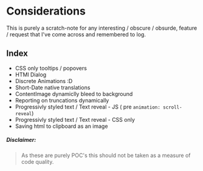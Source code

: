 # Considerations

This is purely a scratch-note for any interesting / obscure / obsurde, feature / request that I've come across and remembered to log.

## Index

- CSS only tooltips / popovers
- HTMl Dialog
- Discrete Animations :D
- Short-Date native translations
- ContentImage dynamiclly bleed to background
- Reporting on truncations dynamically
- Progressivly styled text / Text reveal - JS ( pre `animation: scroll-reveal`)
- Progressivly styled text / Text reveal - CSS only
- Saving html to clipboard as an image

##### Disclaimer:
> As these are purely POC's this should not be taken as a measure of code quality.